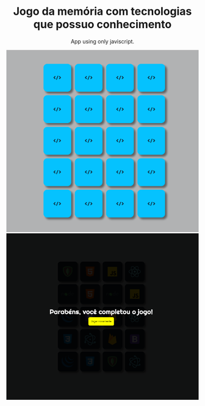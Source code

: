 <h1 align="center">
<br>
  Jogo da memória com tecnologias que possuo conhecimento
<br>
</h1>

<p align="center"> App using only javiscript.</p>

<div align="center">
  <img src="./github/jogo.gif" >
  <img src="./github/jogo.png" widht="500px" >
</div>
